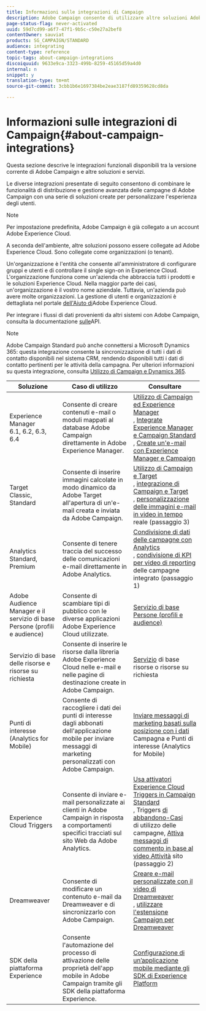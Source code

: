 ```yaml
---
title: Informazioni sulle integrazioni di Campaign
description: Adobe Campaign consente di utilizzare altre soluzioni Adobe e combinare le loro diverse funzionalità.
page-status-flag: never-activated
uuid: 59d7cd99-a6f7-47f1-9b5c-c50e27a2bef8
contentOwner: sauviat
products: SG_CAMPAIGN/STANDARD
audience: integrating
content-type: reference
topic-tags: about-campaign-integrations
discoiquuid: 9633e9ca-3323-499b-8259-45165d59a4d0
internal: n
snippet: y
translation-type: tm+mt
source-git-commit: 3cbb1b6e1697384be2eae3187fd89359628cd8da

---
```



# Informazioni sulle integrazioni di Campaign{#about-campaign-integrations}

Questa sezione descrive le integrazioni funzionali disponibili tra la versione corrente di Adobe Campaign e altre soluzioni e servizi.

Le diverse integrazioni presentate di seguito consentono di combinare le funzionalità di distribuzione e gestione avanzata delle campagne di Adobe Campaign con una serie di soluzioni create per personalizzare l&#39;esperienza degli utenti.

>[!NOTE]
>
> Per impostazione predefinita, Adobe Campaign è già collegato a un account Adobe Experience Cloud.

A seconda dell&#39;ambiente, altre soluzioni possono essere collegate ad Adobe Experience Cloud. Sono collegate come organizzazioni (o tenant).

Un&#39;organizzazione è l&#39;entità che consente all&#39;amministratore di configurare gruppi e utenti e di controllare il single sign-on in Experience Cloud. L&#39;organizzazione funziona come un&#39;azienda che abbraccia tutti i prodotti e le soluzioni Experience Cloud. Nella maggior parte dei casi, un&#39;organizzazione è il vostro nome aziendale. Tuttavia, un&#39;azienda può avere molte organizzazioni. La gestione di utenti e organizzazioni è dettagliata nel portale [dell&#39;Aiuto di](https://marketing.adobe.com/resources/help/en_US/mcloud/organizations.html)Adobe Experience Cloud.

Per integrare i flussi di dati provenienti da altri sistemi con Adobe Campaign, consulta la documentazione [sulle](../../api/using/about-campaign-standard-apis.md)API.

>[!NOTE]
>
>Adobe Campaign Standard può anche connettersi a Microsoft Dynamics 365: questa integrazione consente la sincronizzazione di tutti i dati di contatto disponibili nel sistema CRM, rendendo disponibili tutti i dati di contatto pertinenti per le attività della campagna. Per ulteriori informazioni su questa integrazione, consulta [Utilizzo di Campaign e Dynamics 365](https://helpx.adobe.com/campaign/kb/acs-ms-dynamics.html).


<table> 
 <thead> 
  <tr> 
   <th> Soluzione<br /> </th> 
   <th> Caso di utilizzo<br /> </th> 
   <th> Consultare<br /> </th> 
  </tr> 
 </thead> 
 <tbody> 
  <tr> 
   <td> Experience Manager<br /> 6.1, 6.2, 6.3, 6.4<br /> </td> 
   <td> Consente di creare contenuti e-mail o moduli mappati al database Adobe Campaign direttamente in Adobe Experience Manager.<br /> </td> 
   <td> 
     <a href="../../integrating/using/integrating-with-experience-manager.md">Utilizzo di Campaign ed Experience Manager</a><br/>, <a href="https://helpx.adobe.com/experience-manager/6-4/sites/administering/using/campaignstandard.html">Integrate Experience Manager e Campaign Standard</a> <br/>, <a href="https://docs.campaign.adobe.com/doc/standard/getting_started/en/ACS_AEM.html">Create un'e-mail con Experience Manager e Campaign</a> 
    </td> 
  </tr> 
  <tr> 
   <td> Target<br /> Classic, Standard<br /> </td> 
   <td> Consente di inserire immagini calcolate in modo dinamico da Adobe Target all'apertura di un'e-mail creata e inviata da Adobe Campaign.<br /> </td> 
   <td> 
    <a href="../../integrating/using/about-campaign-target-integration.md">Utilizzo di Campaign e Target</a> <br/>, <a href="https://marketing.adobe.com/resources/help/en_US/target/a4t/c_campaign_and_target.html">integrazione di Campaign e Target</a><br/>, <a href="https://helpx.adobe.com/marketing-cloud/how-to/email-marketing.html">personalizzazione delle immagini e-mail in video in tempo</a> reale (passaggio 3)
    </td> 
  </tr> 
  <tr> 
   <td> Analytics<br /> Standard, Premium <br /> </td> 
   <td> Consente di tenere traccia del successo delle comunicazioni e-mail direttamente in Adobe Analytics.<br /> </td> 
   <td> 
    <a href="../../integrating/using/about-campaign-analytics-integration.md">Condivisione di dati delle campagne con Analytics</a><br/>, <a href="https://helpx.adobe.com/marketing-cloud/how-to/email-marketing.html">condivisione di KPI per video di reporting</a> delle campagne integrato (passaggio 1)
    </td> 
  </tr> 
  <tr> 
   <td> Adobe Audience Manager e il servizio di base Persone (profili e audience)<br /> </td> 
   <td> Consente di scambiare tipi di pubblico con le diverse applicazioni Adobe Experience Cloud utilizzate.<br /> </td> 
   <td> <a href="../../integrating/using/about-campaign-audience-manager-or-people-core-service-integration.md">Servizio di base Persone (profili e audience)</a><br /> </td> 
  </tr> 
  <tr> 
   <td> Servizio di base delle risorse e risorse su richiesta<br /> </td> 
   <td> Consente di inserire le risorse dalla libreria Adobe Experience Cloud nelle e-mail e nelle pagine di destinazione create in Adobe Campaign.<br /> </td> 
   <td> <a href="../../integrating/using/working-with-campaign-and-assets-core-service.md">Servizio</a> di base risorse o risorse su richiesta<br /> </td> 
  </tr> 
  <tr> 
   <td> Punti di interesse (Analytics for Mobile)<br /> </td> 
   <td> Consente di raccogliere i dati dei punti di interesse dagli abbonati dell'applicazione mobile per inviare messaggi di marketing personalizzati con Adobe Campaign.<br /> </td> 
   <td> <a href="../../integrating/using/about-campaign-points-of-interest-data-integration.md">Inviare messaggi di marketing basati sulla posizione con i dati</a> Campagna e Punti di interesse (Analytics for Mobile)<br /> </td> 
  </tr> 
  <tr> 
   <td> Experience Cloud Triggers<br /> </td> 
   <td> Consente di inviare e-mail personalizzate ai clienti in Adobe Campaign in risposta a comportamenti specifici tracciati sul sito Web da Adobe Analytics.<br /> </td> 
   <td> 
    <a href="../../integrating/using/about-adobe-experience-cloud-triggers.md">Usa attivatori Experience Cloud Triggers in Campaign Standard</a><br/>, Triggers <a href="../../integrating/using/abandonment-triggers-use-cases.md">di abbandono-Casi</a><br/>di utilizzo delle campagne, <a href="https://helpx.adobe.com/marketing-cloud/how-to/email-marketing.html">Attiva messaggi di commento in base al video Attività</a> sito (passaggio 2)
    </td> 
  </tr> 
  <tr> 
   <td> Dreamweaver<br /> </td> 
   <td> Consente di modificare un contenuto e-mail da Dreamweaver e di sincronizzarlo con Adobe Campaign.<br /> </td> 
   <td> 
    <a href="https://docs.adobe.com/content/help/en/campaign-learn/campaign-standard-tutorials/designing-content/email-designer/dreamweaver-integration.html">Creare e-mail personalizzate con il video di Dreamweaver</a> <br/>, <a href="https://helpx.adobe.com/dreamweaver/using/working-with-dreamweaver-and-campaign.html">utilizzare l'estensione Campaign per Dreamweaver</a> 
  </td> 
  </tr> 
  <tr> 
   <td> SDK della piattaforma Experience<br /> </td> 
   <td> Consente l'automazione del processo di attivazione delle proprietà dell'app mobile in Adobe Campaign tramite gli SDK della piattaforma Experience.<br /> </td> 
   <td> <a href="https://helpx.adobe.com/campaign/kb/configuring-app-sdk.html">Configurazione di un’applicazione mobile mediante gli SDK di Experience Platform</a><br /> </td> 
  </tr> 
 </tbody> 
</table>

